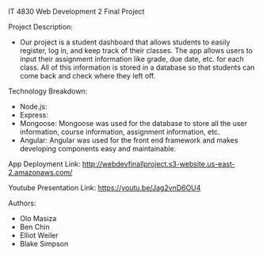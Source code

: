 IT 4830 Web Development 2 Final Project


Project Description:
- Our project is a student dashboard that allows students to easily register, log in, and keep track of their classes. The app allows users to input their assignment information like grade, due date, etc. for each class. All of this information is stored in a database so that students can come back and check where they left off.


Technology Breakdown:
- Node.js: 
- Express:
- Mongoose: Mongoose was used for the database to store all the user information, course information, assignment information, etc.
- Angular: Angular was used for the front end framework and makes developing components easy and maintainable.


App Deployment Link:
http://webdevfinallproject.s3-website.us-east-2.amazonaws.com/


Youtube Presentation Link:
https://youtu.be/Jag2vnD6OU4


Authors:
- Olo Masiza
- Ben Chin
- Elliot Weiler
- Blake Simpson







